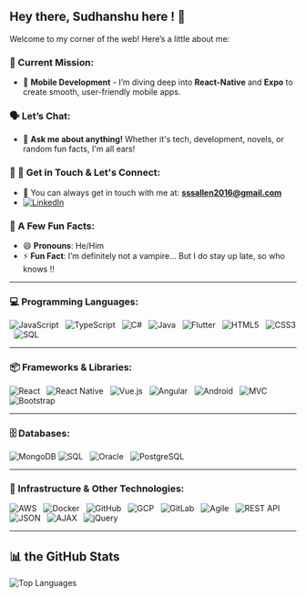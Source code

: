<!-- ▓▓▓▓▓▓▓▓▓▓▓▓▓▓▓▓▓▓▓▓▓▓▓▓▓▓▓▓▓▓▓▓▓▓▓▓▓▓▓▓▓▓▓▓▓▓ -->
<!-- ▓▓▓▓▓▓▓▓▓▓▓▓▓▓▓▓▓▓▓▓▓▓▓▓▓▓▓▓▓▓▓▓▓▓▓▓▓▓▓▓▓▓▓▓▓▓ -->

<!--

⠀⠀⠀⠀⠀⠀⠀⠀⠀⠀⠀⠀⠀⠀⠀⠀⢀⣴⢿⣿⣿⡷⠞⣡⣴⣾⠏⠉⢀⣬⣶⣾⣿⠟⣻⡽⠀⠈⠉⠉⠉⠉⠉⢻⣆⠀⠀⠀⠀⠀⠀⠀⠀⠀⠀⠀⠀⠀⠀⠀⠀⠀⠀⠀⠀
⠀⠀⠀⠀⠀⠀⠀⠀⠀⠀⠀⠀⠀⠀⣠⡾⠛⣠⣾⡿⠋⣠⣿⣿⡿⠏⣠⣶⣿⣿⢟⣯⣶⠿⠛⠛⠛⠃⠀⠀⠀⠀⠀⠀⠙⣧⠀⠀⠀⠀⠀⠀⢀⠀⠀⠀⠀⠀⠀⠀⠀⠀⠀⠀⠀
⠀⠀⠀⠀⠀⠀⠀⠀⠀⠀⠀⠀⣠⡾⠋⣠⣾⣿⡿⢁⣼⣿⣿⠟⢡⣾⣿⣿⣿⣿⡿⠋⠀⢀⣠⣴⣾⣿⣿⣿⣿⣿⢷⣶⣤⣌⡳⢦⣤⣤⣴⣶⡿⠀⠀⠀⠀⠀⠀⠀⠀⠀⠀⠀⠀
⠀⠀⠀⠀⠀⠀⠀⠀⠀⠀⡀⣴⠟⢠⣾⣿⣿⡟⠀⣾⣿⣿⡿⢠⣿⣿⣿⣿⣿⠟⢀⣠⣾⣿⣿⣿⣿⣿⣿⣿⣿⣿⣶⣶⡦⠀⠀⣄⠀⠀⣨⡿⠁⠀⠀⠀⠀⠀⠀⠀⠀⠀⠀⠀⠀
⠀⠀⠀⠀⠀⠀⠀⠀⠀⠀⣾⡇⢀⣼⣿⣿⣿⡇⢸⣿⣿⣿⣧⣿⣿⣿⣿⣿⣋⣴⣿⠿⢿⠿⣿⣿⣿⣿⣿⣿⣿⣿⣿⣿⣿⣷⣦⣜⢧⡱⣿⠁⠀⠀⠀⠀⠀⠀⠀⠀⠀⠀⠀⠀⠀
⠀⠀⠀⠀⠀⠀⠀⠀⠀⠀⡽⢷⡸⢻⣿⣿⣿⣿⡜⣿⣿⣿⣿⣿⣿⣿⡿⠟⠋⠉⠀⠀⢸⣶⣿⣿⣽⡟⠉⠛⢿⣿⣿⣿⣿⣿⡿⣿⣿⣧⡻⣧⠀⠀⠀⠀⠀⠀⠀⠀⠀⠀⠀⠀⠀
⠀⠀⠀⠀⠀⠀⠀⠀⠀⠀⡀⢈⣿⡌⣿⣿⣿⣿⣿⣿⡿⠛⠛⣡⠟⠉⠀⠀⠀⠀⠀⠀⡾⠙⣿⣿⣿⣷⣯⣀⣀⣽⣿⣿⣿⣿⣧⠸⣿⣾⣟⣿⣆⣀⠀⠀⠀⠀⠀⠀⠀⠀⠀⠀⠀
⠀⠀⠀⠀⠀⠀⠀⠀⣠⠞⢁⣾⣿⣿⣿⣿⣿⣿⡿⠋⠀⣠⠞⠁⠀⠀⠀⠀⠀⠀⠀⠀⣷⣾⣿⣿⣿⣿⣿⣿⣿⣿⣿⠿⣿⣿⣿⡄⢿⣿⣿⣌⠛⠀⠀⠀⠀⠀⠀⠀⠀⠀⠀⠀⠀
⠀⠀⠀⠀⠀⠀⠀⠸⣇⠀⠈⢿⣿⣻⣿⣿⣿⡿⠁⢠⡞⠁⠀⠀⠀⠀⠀⠀⠀⠀⠀⠸⣿⢿⣿⡿⠁⠼⠛⠿⠟⠻⣿⣦⣸⣿⣿⡇⣼⣿⣿⣿⣷⣤⣄⣀⣀⣠⡄⠀⠀⠀⠀⠀⠀
⢀⣀⠀⠀⢀⣠⣶⡀⣼⣿⣶⣾⣿⣿⣿⣿⣿⠃⣠⠏⠀⠀⠀⠀⠀⠀⠀⠀⠀⠀⠀⠐⠃⠜⠁⠀⠀⠀⠀⠀⠀⠀⠉⠙⣿⣿⡟⠁⣿⣻⣿⣿⣿⣿⣿⣿⣿⣿⣄⠀⠀⢀⣀⠀⣀
⠈⠋⠀⠀⠀⠉⠉⠀⠀⠈⢻⠟⢿⣿⣿⣿⡟⣰⠏⠀⠀⠀⠀⠀⠀⠀⠀⠀⠀⠀⠀⠀⠀⢠⠖⠒⠒⠒⠒⠲⢤⣄⡀⠀⠈⢻⣿⡀⣿⡟⣿⣿⣿⣿⣿⠿⠋⠁⠁⠀⠀⠀⠀⠀⠀
⠀⠀⠀⠀⠀⠀⠀⠀⠀⠀⠀⠀⢸⣿⣿⣿⡇⠇⠀⠀⠀⢀⣠⠶⠶⡒⠀⠀⠀⠀⠀⠀⠀⠀⠀⡀⣀⡴⠋⠀⠀⠀⠉⠳⠤⠈⣿⣷⣿⡇⣿⣿⣿⣿⠁⠀⠀⠀⠀⠀⠀⠀⠀⠀⠀
⠀⠀⠀⠀⠀⠀⠀⠀⠀⠀⠀⢠⣿⣿⢻⣿⡇⠀⠀⢀⡴⠋⠙⠶⣄⠉⠳⣄⠀⠀⠀⠀⠀⠀⣰⠟⠁⠀⠀⠀⠀⠀⠀⠀⠀⠀⣿⣿⣿⣿⡏⢻⣿⣿⣧⡀⠀⠀⠀⠀⠀⠀⠀⠀⠀
⠀⠀⠀⠀⠀⠀⠀⠀⣠⣤⣾⣿⣿⣿⡄⣿⣇⠀⡰⠋⠀⠀⠀⠀⠈⠓⠤⣈⣳⡄⠀⠀⠀⠀⠀⠀⠀⣀⣀⣐⣂⡀⠀⠀⠀⢰⣿⣿⣿⡿⡅⢸⣿⠿⠿⠟⠋⠀⠀⠀⠀⠀⠀⠀⠀
⠀⠀⠀⠀⠀⠀⠀⠀⠈⠉⢻⠛⠛⢻⣿⣿⣿⡀⠀⠀⠀⠀⠀⣀⡤⠤⠤⠌⠙⢻⡀⠀⠀⠀⠀⠠⡼⠟⠛⠉⠙⠛⠻⢤⢀⣾⣿⣿⡿⠳⠁⢸⣿⠀⠀⠀⠀⠀⠀⠀⠀⠀⠀⠀⠀
⠀⠀⠀⠀⠀⠀⠀⠀⠀⠀⢸⡀⠀⢸⡿⢻⣿⣧⠀⠀⠀⠀⣨⣶⡾⠟⠛⠷⡄⠀⠁⠀⠀⠀⠀⠀⠀⠀⠀⠀⠀⠀⠀⢀⣾⠟⢹⡟⠉⠦⢀⡟⢻⣤⡀⠀⠀⠀⠀⠀⠀⠀⠀⠀⠀
⠀⠀⠀⠀⠀⠀⠀⠀⠀⠀⢸⡇⠀⠽⠀⣾⣿⣿⣇⠀⢀⡾⠋⠀⠀⠀⠀⠀⠀⢀⣴⡆⠀⠀⠀⠀⠀⠀⠀⠀⠀⠀⠀⠋⠆⣴⠋⢀⣀⢀⡞⠀⠀⣿⡇⠀⠀⠀⠀⠀⠀⠀⠀⠀⠀
⠀⠀⠀⠀⠀⠀⠀⠀⠀⠀⢸⡇⠀⠀⠀⣿⣿⣿⣿⣆⠈⠀⠀⠀⠀⠀⠀⠀⠀⠈⠛⡁⠀⠀⠀⠀⠀⠀⠀⠀⠀⠀⠀⠀⠀⠀⣀⣸⣷⡿⠀⠀⠀⣿⡇⠀⠀⠀⠀⠀⠀⠀⠀⠀⠀
⠀⠀⠀⠀⠀⠀⠀⠀⠀⠀⢸⠇⠀⠀⢠⣿⠿⠻⢺⡟⢆⠀⠀⠀⠀⠀⠀⠀⠀⠀⠀⠙⠀⠀⠀⢀⣀⣀⣀⠀⠀⠀⠀⠀⠀⣰⣏⣈⣿⡇⠀⠀⠀⢹⡇⠀⠀⠀⠀⠀⠀⠀⠀⠀⠀
⠀⠀⠀⠀⠀⠀⠀⠀⠀⠀⠀⠀⠀⠀⠈⣏⠀⠀⠞⢦⣟⣧⠀⠀⠀⠀⠀⠀⣤⣤⠤⠖⠒⠚⠉⠉⠉⣨⠟⠀⠀⠀⠀⢀⣴⣿⣿⠋⡏⣷⠀⠀⠀⣼⡇⠀⠀⠀⠀⠀⠀⠀⠀⠀⠀
⠀⠀⠀⠀⠀⠀⠀⠀⠀⠀⠀⠀⠀⠀⠀⣸⠀⠀⠀⢸⣯⣈⢳⣄⠀⠀⠀⠀⠈⠳⢤⣬⣀⣤⡤⠴⠊⠁⠀⠀⠀⠀⣠⡞⢻⣿⣽⡩⠁⣇⠀⠀⠀⢻⠀⠀⠀⠀⠀⠀⠀⠀⠀⠀⠀
⠀⠀⠀⠀⠀⠀⠀⠀⠀⠀⠀⠀⠀⠀⠀⣿⠀⠀⠀⡟⣿⢹⠀⠙⢳⣄⡀⠀⠀⠀⠀⠀⠤⣴⠶⠀⠀⠀⠀⠀⣠⠾⣟⡄⢸⣁⣸⡇⠀⣿⠀⠀⠀⠨⠀⠀⠀⠀⠀⠀⠀⠀⠀⠀⠀
⠀⠀⠀⠀⠀⠀⠀⠀⠀⠀⠀⠀⠀⠀⠀⢿⠀⠀⠀⡇⠘⢻⣁⣠⡾⠿⠿⢶⢤⣀⠀⠀⠀⠀⠀⠀⠀⢀⣤⣟⣁⡤⠞⠛⠋⠀⣸⡇⠀⡟⠀⠀⠀⠀⠀⠀⠀⠀⠀⠀⠀⠀⠀⠀⠀
⠀⠀⠀⠀⠀⠀⡀⠀⠀⠀⠀⠀⠀⠀⠀⠘⠀⠀⠀⡇⠀⢺⢻⠁⠀⠀⠐⠒⠛⠛⠛⡒⠢⠤⠤⠴⡒⠋⠉⠉⠀⠀⠀⢀⡴⠏⢹⣇⣠⡧⠀⠀⠀⠀⠀⠀⠀⠀⠀⠀⠀⠀⠀⠀⠀
⠀⠀⠀⠀⠀⠀⠀⠀⠀⠀⠀⠀⠀⠀⠀⠀⠀⠀⠀⡇⠀⢸⠘⣆⠐⢦⡀⠀⠀⠀⠀⢳⠀⠀⠀⠀⢃⠀⠀⠀⠀⢀⡔⠋⠀⠀⠀⠉⠀⠟⠛⠲⣄⠀⠀⠀⠀⠀⠀⠀⠀⠀⠀⠀⠀
⠀⠀⠀⠀⠀⠀⠀⠀⠀⠀⠀⠀⠀⠀⠀⠀⠀⠀⠀⣷⣴⣾⡴⢿⠀⠀⠙⠢⣄⠀⠀⢸⢠⣶⣶⣆⢸⠀⢀⡠⠖⠉⠀⠀⠀⠀⠀⠀⣀⠀⠀⠀⠈⠙⠲⠶⠤⣤⣤⣀⡀⠀⠀⠀⠀
⠀⠀⠀⠀⠀⠀⠀⠀⠀⠀⠀⠀⠀⠀⠀⠀⠀⠀⠀⣸⡿⠃⠀⢚⡀⠀⠀⠀⠈⠳⢤⣈⡎⣿⣿⡏⣸⠖⠋⠀⠀⠀⠀⠀⠀⣀⠴⠊⠁⠀⢀⡞⠀⠀⠀⠀⠀⠀⠀⠀⠀⠉⠉⠒⠢
⠀⠀⠀⠀⠀⠀⠀⠀⠀⠀⢀⢀⣀⣤⠤⠶⠒⠛⠋⠉⠰⡄⠀⠀⠙⠲⢤⣀⡀⠀⠀⠈⡇⠐⠒⠋⠘⡀⠀⠀⢀⣀⡤⠶⠋⠁⠀⠀⠀⣠⠎⠀⠀⠀⠀⠀⠀⠀⠀⠀⠀⠀⠀⠀⠀
⠀⠀⠀⠀⠀⠀⠀⣀⣤⠶⠛⠉⠉⠀⠀⠀⠀⠀⠀⠀⠀⢿⢄⠀⠀⠀⠀⠑⠻⢭⣖⠒⢷⠒⠒⠒⢴⠓⢒⠮⠛⠁⠀⠀⠀⠀⠀⣠⡴⠃⠀⠀⠀⠀⠀⠀⠀⠀⠀⠀⠀⠀⠀⠀⠀
⠀⠁⠀⠀⢀⣴⠟⠋⠀⠀⠀⠀⠀⠀⠀⠀⠀⠀⠀⠀⠀⠈⢿⢆⠀⠀⠀⠀⠀⠀⠈⠉⡟⠀⠀⠀⢸⠀⠀⠀⠀⠀⠀⠀⠀⠀⢀⠝⠁⠀⠀⠀⠀⠀⠀⠀⠀⠀⠀⠀⠀⠀⠀⠀⠀
⠀⠀⠀⣠⡞⠁⠀⠀⠀⠀⠀⠀⠀⠀⠀⠀⠀⠀⠀⠀⠀⠀⠘⣆⠱⡄⠀⠀⠀⠀⠀⠀⡇⠀⠀⠀⠸⠀⠀⠀⠀⠀⠀⠀⠀⠀⠀⠀⠀⠀⠀⠀⠀⠀⠀⠀⠀⠀⠀⠀⠀⠀⠀⠀⠀
⣀⣀⣴⠋⠀⠀⠀⠀⠀⠀⠀⠀⠀⠀⠀⠀⠀⠀⠀⠀⠀⠀⠀⠈⢆⠈⢦⡀⠀⠀⠀⠀⠁⠀⠀⠀⠀⠀⠀⠀⠀⠀⠀⠀⠘⠀⠀⠀⠀⠀⠀⠀⠀⠀⠀⠀⠀⠀⠀⠀⠀⠀⠀⠀⠀
⠻⣿⠃⠀⠀⠀⠀⠀⠀⠀⠀⠀⠀⠀⠀⠀⠀⠀⠀⠀⠀⠀⠀⠀⠈⢳⡀⠙⠄⡀⠀⠀⠀⠀⠀⠀⢀⠀⠀⠀⠀⠀⠀⠀⠀⠀⠀⠀⠀⠀⠀⠀⠀⠀⠀⠀⠀⠀⠀⠀⠀⠀⠀⠀⠀





⠀⠀⠀⠀⠀⠀⠀⠀⠀⠀⠀⠀⠀⠀⠀⠀⠀⠀⠀⠀⠀⠀⠀⠀⠀⠀⠀⠀⠀⠀⠀⠀⠀⠀⠀⠀⠀⠀⠀⠀⠀⠀⠀⠀⠀⢠⣤⣄⠀
⠀⠀⠀⠀⠀⠀⠀⠀⠀⠀⠀⠀⠀⠀⠀⠀⠀⠀⠀⠀⠀⠀⠀⠀⠀⠀⠀⠀⠀⠀⠀⠀⠀⣀⠀⠀⠀⠀⠀⠀⠀⠀⠀⠀⠀⣿⣿⣿⣧
⠀⠀⠀⠀⠀⠀⠀⠀⣀⣠⣶⣶⣦⡀⠀⠀⠀⠀⠀⠀⠀⠀⠀⠀⠀⠀⠀⠀⣾⣷⠀⠀⠀⣿⣷⠀⠀⠀⠀⠀⠀⠀⠀⠀⠀⣸⣿⣿⡿
⠀⠀⠀⠀⠀⢀⣤⣾⣿⡿⠛⢫⣿⡷⠀⠀⠀⢀⣄⠀⠀⠀⠀⠀⠀⠀⠀⢠⣿⣿⠀⠀⣸⣿⡟⠀⠀⠀⠀⠀⠀⠀⠀⠀⢠⣿⣿⣿⠁
⠀⠀⠀⢀⣴⣿⡿⠛⠁⠀⢠⣿⡿⠁⠀⠀⢠⣾⡿⠀⠀⠀⠀⠀⠀⠀⢀⣾⣿⠃⠀⣰⣿⡟⢀⣤⣶⣦⣤⣤⠀⠀⠀⠀⣾⣿⣿⠇⠀
⠀⠀⢠⣾⡿⠋⠀⠀⠀⢠⣿⡿⠁⠀⠀⢠⣿⡿⣁⣤⣤⣴⣦⠀⠀⢀⣾⣿⡏⠀⣰⣿⣿⣵⣿⣿⣿⣿⣿⣿⠃⢀⣶⣼⣿⣿⡟⠀⠀
⠀⠀⠘⣿⡁⠀⠀⠀⢠⣿⡿⠁⠀⠀⣰⣿⣿⣾⣿⡿⣿⣿⡿⠀⢀⣼⣿⡟⠀⣠⣿⣿⣿⣿⣿⣿⣿⣿⡿⠁⣰⡿⠁⣿⣿⡿⠁⠀⠀
⠀⠀⠀⠀⠀⠀⠀⢠⣿⡿⠁⠀⠀⣰⣿⣿⣿⣿⠏⣴⣿⡿⠁⣠⣿⣿⡟⠀⣴⣿⣿⣿⣿⣿⠏⣸⣿⣿⣷⡿⠋⠀⠈⣿⣿⠇⠀⠀⠀
⠀⠀⠀⠀⠀⠀⣠⣿⣿⣷⣶⣿⣿⣿⣿⢻⣿⠿⣿⣿⠟⢁⣾⣿⣿⡿⣠⣾⣿⣿⣿⣿⡿⢣⣾⣿⡟⠉⠉⠀⠀⠀⠀⠹⣿⡆⠀⠀⠀
⢀⣤⣶⣶⣾⣿⣿⣿⡟⠛⠉⠉⣿⣿⠃⢸⣿⡀⠀⢀⣴⣿⣿⣿⣿⣷⣿⣿⣿⣿⣿⣿⣷⣿⣿⠟⠀⠀⠀⠀⠀⣀⡀⠀⠈⠁⠀⠀⠀
⠸⡿⠿⠛⠋⣽⣿⡟⠀⠀⠀⣸⣿⡟⠀⠀⠙⢿⣿⣿⣿⠏⠸⢿⡿⠟⠁⠙⠿⠿⠋⠈⠛⠛⠁⠀⠀⠀⠀⠀⢰⣿⣿⡆⠀⠀⠀⠀⠀
⠀⠀⠀⠀⢰⣿⣿⠁⠀⠀⠀⣿⣿⠁⠀⠀⠀⠀⠉⠉⠁⠀⠀⠀⠀⠀⠀⠀⠀⠀⠀⠀⠀⠀⠀⠀⠀⠀⠀⢠⣿⣿⣿⡇⠀⠀⠀⠀⠀
⠀⠀⠀⢀⣿⣿⠇⠀⠀⠀⠀⠻⠿⠀⠀⠀⠀⠀⠀⠀⠀⠀⠀⠀⠀⠀⠀⠀⠀⠀⠀⠀⠀⠀⠀⠀⠀⠀⠀⣾⣿⣿⣿⠃⠀⠀⠀⠀⠀
⠀⠀⠀⣼⣿⡟⠀⠀⠀⠀⠀⠀⠀⠀⠀⠀⠀⠀⠀⠀⠀⠀⠀⠀⠀⠀⠀⠀⠀⠀⠀⠀⠀⠀⠀⠀⠀⠀⠀⢻⣿⣿⡟⠀⠀⠀⠀⠀⠀
⠀⠀⢰⣿⣿⠁⠀⠀⠀⠀⠀⠀⠀⠀⠀⠀⠀⠀⠀⠀⠀⠀⠀⠀⠀⠀⠀⠀⠀⠀⠀⠀⠀⠀⠀⠀⠀⠀⠀⠀⠉⠋⠁⠀⠀⠀⠀⠀⠀
⠀⠀⠘⠻⡧⠀⠀⠀⠀⠀⠀⠀⠀⠀⠀⠀⠀⠀⠀⠀⠀⠀⠀⠀⠀⠀⠀⠀⠀⠀⠀⠀⠀⠀⠀⠀⠀⠀⠀⠀⠀⠀⠀⠀⠀⠀⠀⠀⠀
-->


<!-- ▓▓▓▓▓▓▓▓▓▓▓▓▓▓▓▓▓▓▓▓▓▓▓▓▓▓▓▓▓▓▓▓▓▓▓▓▓▓▓▓▓▓▓▓▓▓▓ -->
<!-- ▓▓▓▓▓▓▓▓▓▓▓▓▓▓▓▓▓▓▓▓▓▓▓▓▓▓▓▓▓▓▓▓▓▓▓▓▓▓▓▓▓▓▓▓▓▓▓ -->


## Hey there, Sudhanshu here ! 👋

Welcome to my corner of the web! Here’s a little about me:

### 🚀 Current Mission:
- 🔭 **Mobile Development** - I’m diving deep into **React-Native** and **Expo** to create smooth, user-friendly mobile apps.
  
### 🗣️ Let’s Chat:
- 💬 **Ask me about anything!** Whether it's tech, development, novels, or random fun facts, I'm all ears!

### 📩 🤝 Get in Touch & Let's Connect:
- 📧 You can always get in touch with me at: **sssallen2016@gmail.com**
- [![LinkedIn](https://img.shields.io/badge/-LinkedIn-black?style=flat-square&logo=linkedin)](https://www.linkedin.com/in/sudhanshu-singh-sss2070)

### 🌟 A Few Fun Facts:
- 😄 **Pronouns**: He/Him
- ⚡ **Fun Fact**: I’m definitely not a vampire... But I do stay up late, so who knows !!

---

### 💻 Programming Languages:
![JavaScript](https://img.shields.io/badge/-JavaScript-black?style=flat-square&logo=javascript) &nbsp;
![TypeScript](https://img.shields.io/badge/-TypeScript-black?style=flat-square&logo=typescript) &nbsp;
![C#](https://img.shields.io/badge/-C%23-black?style=flat-square&logo=csharp) &nbsp;
![Java](https://img.shields.io/badge/-Java-black?style=flat-square&logo=java) &nbsp;
![Flutter](https://img.shields.io/badge/-Flutter-black?style=flat-square&logo=flutter) &nbsp;
![HTML5](https://img.shields.io/badge/-HTML5-black?style=flat-square&logo=html5) &nbsp;
![CSS3](https://img.shields.io/badge/-CSS3-black?style=flat-square&logo=css3) &nbsp;
![SQL](https://img.shields.io/badge/-SQL-black?style=flat-square&logo=sql)

---

### 📦 Frameworks & Libraries:
![React](https://img.shields.io/badge/-React-black?style=flat-square&logo=react) &nbsp;
![React Native](https://img.shields.io/badge/-React_Native-black?style=flat-square&logo=react) &nbsp;
![Vue.js](https://img.shields.io/badge/-Vue.js-black?style=flat-square&logo=vue.js) &nbsp;
![Angular](https://img.shields.io/badge/-Angular-black?style=flat-square&logo=angular) &nbsp;
![Android](https://img.shields.io/badge/-Android-black?style=flat-square&logo=android) &nbsp;
![MVC](https://img.shields.io/badge/-MVC-black?style=flat-square&logo=microsoft) &nbsp;
![Bootstrap](https://img.shields.io/badge/-Bootstrap-black?style=flat-square&logo=bootstrap)

---

### 🗄️ Databases:
![MongoDB](https://img.shields.io/badge/-MongoDB-black?style=flat-square&logo=mongodb)
![SQL](https://img.shields.io/badge/-SQL-black?style=flat-square&logo=sql) &nbsp;
![Oracle](https://img.shields.io/badge/-Oracle-black?style=flat-square&logo=oracle) &nbsp;
![PostgreSQL](https://img.shields.io/badge/-PostgreSQL-black?style=flat-square&logo=postgresql) &nbsp;

---

### 🔧 Infrastructure & Other Technologies:
![AWS](https://img.shields.io/badge/-AWS-black?style=flat-square&logo=amazonaws) &nbsp;
![Docker](https://img.shields.io/badge/-Docker-black?style=flat-square&logo=docker) &nbsp;
![GitHub](https://img.shields.io/badge/-GitHub-black?style=flat-square&logo=github) &nbsp;
![GCP](https://img.shields.io/badge/-GCP-black?style=flat-square&logo=googlecloud) &nbsp;
![GitLab](https://img.shields.io/badge/-GitLab-black?style=flat-square&logo=gitlab) &nbsp;
![Agile](https://img.shields.io/badge/-Agile-black?style=flat-square&logo=agile) &nbsp;
![REST API](https://img.shields.io/badge/-REST_API-black?style=flat-square&logo=api) &nbsp;
![JSON](https://img.shields.io/badge/-JSON-black?style=flat-square&logo=json) &nbsp;
![AJAX](https://img.shields.io/badge/-AJAX-black?style=flat-square&logo=ajax) &nbsp;
![jQuery](https://img.shields.io/badge/-jQuery-black?style=flat-square&logo=jquery)

------

## 📊 the GitHub Stats

![Top Languages](https://github-readme-stats.vercel.app/api/top-langs/?username=sudhanshu2070&layout=compact&theme=radical)

<!--![GitHub Streak](https://github-readme-streak-stats.herokuapp.com/?user=sudhanshu2070&theme=radical)-->

<!--  ![GitHub Stats](https://github-readme-stats.vercel.app/api?username=sudhanshu2070&show_icons=true&theme=radical) -->

